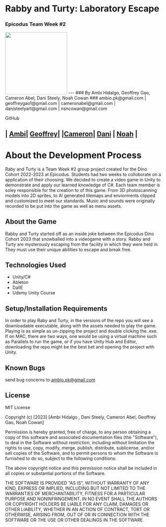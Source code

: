 # Rabby and Turty: Laboratory Escape
### Epicodus Team Week #2

<img src="https://i.imgur.com/mJZ9BlC.png" width="200"/>
---
### By Ambi Hidalgo, Geoffrey Gao, Cameron Abel, Dani Steely, Noah Cowan
### ambio.pk@gmail.com | geoffreygao1@gmail.com | cameronabel@gmail.com | danisteelyart@gmail.com | nsncowan@gmail.com

GitHub

| [Ambi](https://github.com/ambibma)| [Geoffrey](https://github.com/geoffreygao1)| |[Cameron](https://github.com/cameronabel)| [Dani](https://github.com/DaniS91) | [Noah](https://github.com/nsncowan) | 
---
# About the Development Process
Raby and Turty is a Team Week #2 group project created for the Dino Cohort 2022-2023 at Epicodus. Students had two weeks to colloborate on a application of their choosing. We decided to create a video game in Unity to demonstrate and apply our learned knowledge of C#. Each team member is soley responsible for the creation to of this game. From 3D photoscanning models into 2D sprites, to AI generated tilemaps and enviorments clipped and customized to meet our standards. Music and sounds were originally recorded to be put into the game as well as menu assets. 

## About the Game
Rabby and Turty started off as an inside joke between the Epicodus Dino Cohort 2023 that snowballed into a videogame with a story. Rabby and Turty are mysterously escaping from the facility in which they were held in. They must use their unique abilities to escape and break free. 


## Technologies Used
* Unity/C#
* Ableton
* DallE
* Udemy Unity Course


## Setup/Installation Requirements
In order to play Raby and Turty, in the versions of the repo you will see a downloadable executable, along with the assets needed to play the game. Playing is as simple as un-zipping the project and double clicking the .exe. 
If on MAC, there are two ways, one would be using a virtual machine such as Parallels to run the game, or if you have Unity Hub and Editor, downloading the repo might be the best bet and opening the project with Unity.

## Known Bugs


send bug concerns to ambio.pk@gmail.com

## License


MIT License

Copyright (c) [2023] [Ambi Hidalgo , Dani Steely, Cameron Abel, Geoffrey Gao, Noah Cowan]

Permission is hereby granted, free of charge, to any person obtaining a copy
of this software and associated documentation files (the "Software"), to deal
in the Software without restriction, including without limitation the rights
to use, copy, modify, merge, publish, distribute, sublicense, and/or sell
copies of the Software, and to permit persons to whom the Software is
furnished to do so, subject to the following conditions:

The above copyright notice and this permission notice shall be included in all
copies or substantial portions of the Software.

THE SOFTWARE IS PROVIDED "AS IS", WITHOUT WARRANTY OF ANY KIND, EXPRESS OR
IMPLIED, INCLUDING BUT NOT LIMITED TO THE WARRANTIES OF MERCHANTABILITY,
FITNESS FOR A PARTICULAR PURPOSE AND NONINFRINGEMENT. IN NO EVENT SHALL THE
AUTHORS OR COPYRIGHT HOLDERS BE LIABLE FOR ANY CLAIM, DAMAGES OR OTHER
LIABILITY, WHETHER IN AN ACTION OF CONTRACT, TORT OR OTHERWISE, ARISING FROM,
OUT OF OR IN CONNECTION WITH THE SOFTWARE OR THE USE OR OTHER DEALINGS IN THE
SOFTWARE.
